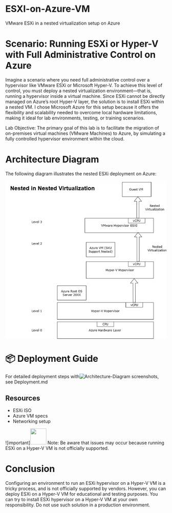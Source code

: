 # ESXI-on-Azure-VM
VMware ESXi in a nested virtualization setup on Azure

# Scenario: Running ESXi or Hyper-V with Full Administrative Control on Azure

Imagine a scenario where you need full administrative control over a hypervisor like VMware ESXi or Microsoft Hyper-V. To achieve this level of control, you must deploy a nested virtualization environment—that is, running a hypervisor inside a virtual machine.
Since ESXi cannot be directly managed on Azure’s root Hyper-V layer, the solution is to install ESXi within a nested VM. I chose Microsoft Azure for this setup because it offers the flexibility and scalability needed to overcome local hardware limitations, making it ideal for lab environments, testing, or training scenarios. 

Lab Objective:
The primary goal of this lab is to facilitate the migration of on-premises virtual machines (VMware Machines) to Azure, by simulating a fully controlled hypervisor environment within the cloud.

# Architecture Diagram

The following diagram illustrates the nested ESXi deployment on Azure:

![Architecture Diagram2](images/Architecture-Diagram.png)

# 📦 Deployment Guide

For detailed deployment steps with<img width="670" height="656" alt="Architecture-Diagram" src="https://github.com/user-attachments/assets/853391fd-f105-4174-9a8c-06b1b1085219" />
 screenshots, see Deployment.md


## Resources
- ESXi ISO
- Azure VM specs
- Networking setup
  

![important]<img width="50" height="50" src="https://github.com/user-attachments/assets/8f3fccee-4ff8-4f7e-8d40-ef66d415a724"/> Note: Be aware that issues may occur because running ESXi on a Hyper-V VM is not officially supported.

# Conclusion
Configuring an environment to run an ESXi hypervisor on a Hyper-V VM is a tricky process, and is not officially supported by vendors. However, you can deploy ESXi on a Hyper-V VM for educational and testing purposes. You can try to install ESXi hypervisor on a Hyper-V VM at your own responsibility. Do not use such solution in a production environment.


